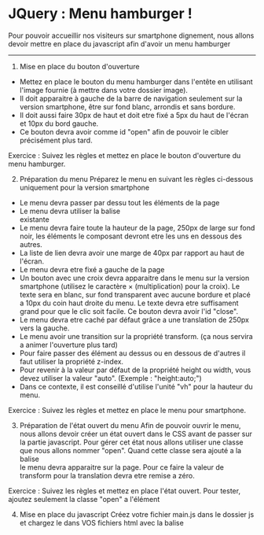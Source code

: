 # JQuery : Menu hamburger !
Pour pouvoir accueillir nos visiteurs sur smartphone dignement, nous allons devoir mettre en place du javascript afin d'avoir un menu hamburger

---
1. Mise en place du bouton d'ouverture
* Mettez en place le bouton du menu hamburger dans l'entête en utilisant l'image fournie (à mettre dans votre dossier image). 
* Il doit apparaitre à gauche de la barre de navigation seulement sur la version smartphone, être sur fond blanc, arrondis et sans bordure. 
* Il doit aussi faire 30px de haut et doit etre fixé a 5px du haut de l'écran et 10px du bord gauche. 
* Ce bouton devra avoir comme id "open" afin de pouvoir le cibler précisément plus tard.

Exercice : Suivez les règles et mettez en place le bouton d'ouverture du menu hamburger.

2. Préparation du menu
Préparez le menu en suivant les règles ci-dessous uniquement pour la version smartphone

* Le menu devra passer par dessu tout les éléments de la page
* Le menu devra utiliser la balise <nav> existante
* Le menu devra faire toute la hauteur de la page, 250px de large sur fond noir, les éléments le composant devront etre les uns en dessous des autres.
* La liste de lien devra avoir une marge de 40px par rapport au haut de l'écran.
* Le menu devra etre fixé a gauche de la page
* Un bouton avec une croix devra apparaitre dans le menu sur la version smartphone (utilisez le caractère × (multiplication) pour la croix). Le texte sera en blanc, sur fond transparent avec aucune bordure et placé a 10px du coin haut droite du menu. Le texte devra etre suffisament grand pour que le clic soit facile. Ce bouton devra avoir l'id "close".
* Le menu devra etre caché par défaut grâce a une translation de 250px vers la gauche.
* Le menu avoir une transition sur la propriété transform. (ça nous servira a animer l'ouverture plus tard)
* Pour faire passer des élément au dessus ou en dessous de d'autres il faut utiliser la propriété z-index.
* Pour revenir à la valeur par défaut de la propriété height ou width, vous devez utiliser la valeur "auto". (Exemple : "height:auto;")
* Dans ce contexte, il est conseillé d'utilise l'unité "vh" pour la hauteur du menu.

Exercice : Suivez les règles et mettez en place le menu pour smartphone.

3. Préparation de l'état ouvert du menu
Afin de pouvoir ouvrir le menu, nous allons devoir créer un état ouvert dans le CSS avant de passer sur la partie javascript. Pour gérer cet état nous allons utiliser une classe que nous allons nommer "open". Quand cette classe sera ajouté a la balise <nav> le menu devra apparaitre sur la page. Pour ce faire la valeur de transform pour la translation devra etre remise a zéro.

Exercice : Suivez les règles et mettez en place l'état ouvert. Pour tester, ajoutez seulement la classe "open" a l'élément <nav>

4. Mise en place du javascript
Créez votre fichier main.js dans le dossier js et chargez le dans VOS fichiers html avec la balise <script>
Votre code devra attendre que la page soit prête puis :

* Le clic sur l'élément avec l'id open doit ouvrir le menu en ajoutant la classe open a l'élément <nav>
* Le clic sur l'élément avec l'id close doit fermer le menu en retirant la classe open a l'élément <nav>

Pour attendre que les éléments de la page soient prêt a etre manipuler via du javascript, utilisez la fonction _ready_.

Exercice : Suivez les règles et finalisez la mise en place du menu hamburger

---
